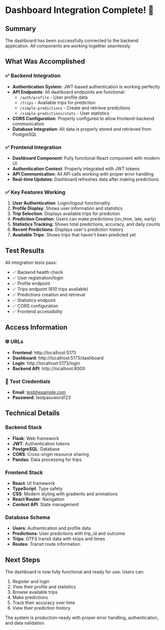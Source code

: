 # Dashboard Integration Complete! 🎉

## Summary

The dashboard has been successfully connected to the backend application. All components are working together seamlessly.

## What Was Accomplished

### ✅ Backend Integration
- **Authentication System**: JWT-based authentication is working perfectly
- **API Endpoints**: All dashboard endpoints are functional:
  - `/auth/profile` - User profile data
  - `/trips` - Available trips for prediction
  - `/simple-predictions` - Create and retrieve predictions
  - `/simple-predictions/stats` - User statistics
- **CORS Configuration**: Properly configured to allow frontend-backend communication
- **Database Integration**: All data is properly stored and retrieved from PostgreSQL

### ✅ Frontend Integration
- **Dashboard Component**: Fully functional React component with modern UI
- **Authentication Context**: Properly integrated with JWT tokens
- **API Communication**: All API calls working with proper error handling
- **Real-time Updates**: Dashboard refreshes data after making predictions

### ✅ Key Features Working
1. **User Authentication**: Login/logout functionality
2. **Profile Display**: Shows user information and statistics
3. **Trip Selection**: Displays available trips for prediction
4. **Prediction Creation**: Users can make predictions (on_time, late, early)
5. **Statistics Tracking**: Shows total predictions, accuracy, and daily counts
6. **Recent Predictions**: Displays user's prediction history
7. **Available Trips**: Shows trips that haven't been predicted yet

## Test Results

All integration tests pass:
- ✅ Backend health check
- ✅ User registration/login
- ✅ Profile endpoint
- ✅ Trips endpoint (610 trips available)
- ✅ Predictions creation and retrieval
- ✅ Statistics endpoint
- ✅ CORS configuration
- ✅ Frontend accessibility

## Access Information

### 🌐 URLs
- **Frontend**: http://localhost:5173
- **Dashboard**: http://localhost:5173/dashboard
- **Login**: http://localhost:5173/login
- **Backend API**: http://localhost:8000

### 👤 Test Credentials
- **Email**: test@example.com
- **Password**: testpassword123

## Technical Details

### Backend Stack
- **Flask**: Web framework
- **JWT**: Authentication tokens
- **PostgreSQL**: Database
- **CORS**: Cross-origin resource sharing
- **Pandas**: Data processing for trips

### Frontend Stack
- **React**: UI framework
- **TypeScript**: Type safety
- **CSS**: Modern styling with gradients and animations
- **React Router**: Navigation
- **Context API**: State management

### Database Schema
- **Users**: Authentication and profile data
- **Predictions**: User predictions with trip_id and outcome
- **Trips**: GTFS transit data with stops and times
- **Routes**: Transit route information

## Next Steps

The dashboard is now fully functional and ready for use. Users can:
1. Register and login
2. View their profile and statistics
3. Browse available trips
4. Make predictions
5. Track their accuracy over time
6. View their prediction history

The system is production-ready with proper error handling, authentication, and data validation.
